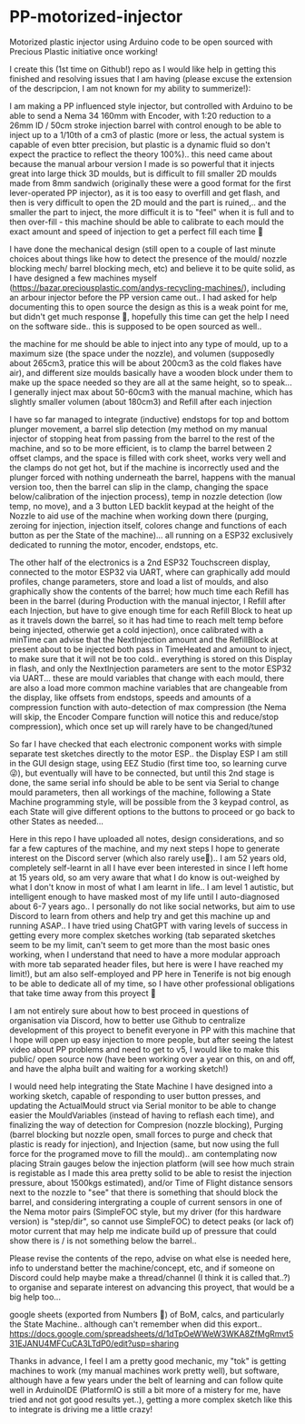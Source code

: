 # PP-motorized-injector
Motorized plastic injector using Arduino code to be open sourced with Precious Plastic initiative once working!

I create this (1st time on Github!) repo as I would like help in getting this finished and resolving issues that I am having (please excuse the extension of the descripcion, I am not known for my ability to summerize!):

I am making a PP influenced style injector, but controlled with Arduino to be able to send a Nema 34 160mm with Encoder, with 1:20 reduction to a 26mm ID / 50cm stroke injection barrel with control enough to be able to inject up to a 1/10th of a cm3 of plastic (more or less, the actual system is capable of even btter precision, but plastic is a dynamic fluid so don't expect the practice to reflect the theory 100%).. this need came about because the manual arbour version I made is so powerful that it injects great into large thick 3D moulds, but is difficult to fill smaller 2D moulds made from 8mm sandwich (originally these were a good format for the first lever-operated PP injector), as it is too easy to overfill and get flash, and then is very difficult to open the 2D mould and the part is ruined,.. and the smaller the part to inject, the more difficult it is to "feel" when it is full and to then over-fill - this machine should be able to calibrate to each mould the exact amount and speed of injection to get a perfect fill each time 🤞

I have done the mechanical design (still open to a couple of last minute choices about things like how to detect the presence of the mould/ nozzle blocking mech/ barrel blocking mech, etc) and believe it to be quite solid, as I have designed a few machines myself (https://bazar.preciousplastic.com/andys-recycling-machines/), including an arbour injector before the PP version came out.. I had asked for help documenting this to open source the design as this is a weak point for me, but didn't get much response 🤷, hopefully this time can get the help I need on the software side.. this is supposed to be open sourced as well..  

the machine for me should be able to inject into any type of mould, up to a maximum size (the space under the nozzle), and volumen (supposedly about 265cm3, pratice this will be about 200cm3 as the cold flakes have air), and different size moulds basically have a wooden block under them to make up the space needed so they are all at the same height, so to speak...  I generally inject max about 50-60cm3 with the manual machine, which has slightly smaller volumen (about 180cm3) and Refill after each injection

I have so far managed to integrate (inductive) endstops for top and bottom plunger movement, a barrel slip detection (my method on my manual injector of stopping heat from passing from the barrel to the rest of the machine, and so to be more efficient, is to clamp the barrel between 2 offset clamps, and the space is filled with cork sheet, works very well and the clamps do not get hot, but if the machine is incorrectly used and the plunger forced with nothing underneath the barrel, happens with the manual version too, then the barrel can slip in the clamp, changing the space below/calibration of the injection process), temp in nozzle detection (low temp, no move), and a 3 button LED backlit keypad at the height of the Nozzle to aid use of the machine when working down there (purging, zeroing for injection, injection itself, colores change and functions of each button as per the State of the machine)... all running on a ESP32 exclusively dedicated to running the motor, encoder, endstops, etc.

The other half of the electronics is a 2nd ESP32 Touchscreen display, connected to the motor ESP32 via UART, where can graphically add mould profiles, change parameters, store and load a list of moulds, and also graphically show the contents of the barrel; how much time each Refill has been in the barrel (during Production with the manual injector, I Refill after each Injection, but have to give enough time for each Refill Block to heat up as it travels down the barrel, so it has had time to reach melt temp before being injected, otherwie get a cold injection), once calibrated with a minTime can advise that the NextInjection amount and the RefillBlock at present about to be injected both pass in TimeHeated and amount to inject, to make sure that it will not be too cold.. everything is stored on this Display in flash, and only the NextInjection parameters are sent to the motor ESP32 via UART...  these are mould variables that change with each mould, there are also a load more common machine variables that are changeable from the display, like offsets from endstops, speeds and amounts of a compression function with auto-detection of max compression (the Nema will skip, the Encoder Compare function will notice this and reduce/stop compression), which once set up will rarely have to be changed/tuned

So far I have checked that each electronic component works with simple separate test sketches directly to the motor ESP.. the Display ESP I am still in the GUI design stage, using EEZ Studio (first time too, so learning curve 😜), but eventually will have to be connected, but until this 2nd stage is done, the same serial info should be able to be sent via Serial to change mould parameters, then all workings of the machine, following a State Machine programming style, will be possible from the 3 keypad control, as each State will give different options to the buttons to proceed or go back to other States as needed...


Here in this repo I have uploaded all notes, design considerations, and so far a few captures of the machine, and my next steps I hope to generate interest on the Discord server (which also rarely use😬).. I am 52 years old, completely self-learnt in all I have ever been interested in since I left home at 15 years old, so am very aware that what I do know is out-weighed by what I don't know in most of what I am learnt in life.. I am level 1 autistic, but intelligent enough to have masked most of my life until I auto-diagnosed about 6-7 years ago.. I personally do not like social networks, but aim to use Discord to learn from others and help try and get this machine up and running ASAP.. I have tried using ChatGPT with varing levels of success in getting every more complex sketches working (tab separated sketches seem to be my limit, can't seem to get more than the most basic ones working, when I understand that need to have a more modular approach with more tab separated header files, but here is were I have reached my limit!), but am also self-employed and PP here in Tenerife is not big enough to be able to dedicate all of my time, so I have other professional obligations that take time away from this proyect 🤷

I am not entirely sure about how to best proceed in questions of organisation via Discord, how to better use Github to centralize development of this proyect to benefit everyone in PP with this machine that I hope will open up easy injection to more people, but after seeing the latest video about PP problems and need to get to v5, I would like to make this public/ open source now (have been working over a year on this, on and off, and have the alpha built and waiting for a working sketch!)

I would need help integrating the State Machine I have designed into a working sketch, capable of responding to user button presses, and updating the ActualMould struct via Serial monitor to be able to change easier the MouldVariables (instead of having to reflash each time), and finalizing the way of detection for Compresion (nozzle blocking), Purging (barrel blocking but nozzle open, small forces to purge and check that plastic is ready for injection), and Injection (same, but now using the full force for the programed move to fill the mould).. am contemplating now placing Strain gauges below the injection platform (will see how much strain is registable as I made this area pretty solid to be able to resist the injection pressure, about 1500kgs estimated), and/or Time of Flight distance sensors next to the nozzle to "see" that there is something that should block the barrel, and considering intergrating a couple of current sensors in one of the Nema motor pairs (SimpleFOC style, but my driver (for this hardware version) is "step/dir", so cannot use SimpleFOC) to detect peaks (or lack of) motor current that may help me indicate build up of pressure that could show there is / is not something below the barrel..

Please revise the contents of the repo, advise on what else is needed here, info to understand better the machine/concept, etc, and if someone on Discord could help maybe make a thread/channel (I think it is called that..?) to organise and separate interest on advancing this proyect, that would be a big help too...

google sheets (exported from Numbers 😬) of BoM, calcs, and particularly the State Machine.. although can't remember when did this export..
https://docs.google.com/spreadsheets/d/1dTpOeWWeW3WKA8ZfMgRmvt531EJANU4MFCuCA3LTdP0/edit?usp=sharing

Thanks in advance, I feel I am a pretty good mechanic, my "tok" is getting machines to work (my manual machines work pretty well), but software, although have a few years under the belt of learning and can follow quite well in ArduinoIDE (PlatformIO is still a bit more of a mistery for me, have tried and not got good results yet..), getting a more complex sketch like this to integrate is driving me a little crazy!
